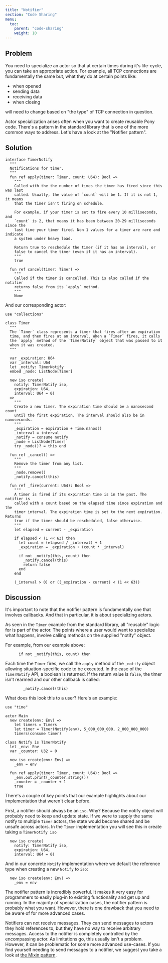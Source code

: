 ```yaml
---
title: "Notifier"
section: "Code Sharing"
menu:
  toc:
    parent: "code-sharing"
    weight: 10
---
```

## Problem

You need to specialize an actor so that at certain times during it's life-cycle, you can take an appropriate action. For example, all TCP connections are fundamentally the same but, what they do at certain points like:

- when opened
- sending data
- receiving data
- when closing

will need to change based on "the type" of TCP connection in question.

Actor specialization arises often when you want to create reusable Pony code. There's a pattern in the standard library that is one of the more common ways to address. Let's have a look at the "Notifier pattern".

## Solution

```pony
interface TimerNotify
  """
  Notifications for timer.
  """
  fun ref apply(timer: Timer, count: U64): Bool =>
    """
    Called with the the number of times the timer has fired since this was last
    called. Usually, the value of `count` will be 1. If it is not 1, it means
    that the timer isn't firing on schedule.

    For example, if your timer is set to fire every 10 milliseconds, and
    `count` is 2, that means it has been between 20-29 milliseconds since the
    last time your timer fired. Non 1 values for a timer are rare and indicate
    a system under heavy load.

    Return true to reschedule the timer (if it has an interval), or
    false to cancel the timer (even if it has an interval).
    """
    true

  fun ref cancel(timer: Timer) =>
    """
    Called if the timer is cancelled. This is also called if the notifier
    returns false from its `apply` method.
    """
    None
```

And our corresponding actor:

```pony
use "collections"

class Timer
  """
  The `Timer` class represents a timer that fires after an expiration
  time, and then fires at an interval. When a `Timer` fires, it calls
  the `apply` method of the `TimerNotify` object that was passed to it
  when it was created.
  """

  var _expiration: U64
  var _interval: U64
  let _notify: TimerNotify
  embed _node: ListNode[Timer]

  new iso create(
    notify: TimerNotify iso,
    expiration: U64,
    interval: U64 = 0)
  =>
    """
    Create a new timer. The expiration time should be a nanosecond count
    until the first expiration. The interval should also be in nanoseconds.
    """
    _expiration = expiration + Time.nanos()
    _interval = interval
    _notify = consume notify
    _node = ListNode[Timer]
    try _node()? = this end

  fun ref _cancel() =>
    """
    Remove the timer from any list.
    """
    _node.remove()
    _notify.cancel(this)

  fun ref _fire(current: U64): Bool =>
    """
    A timer is fired if its expiration time is in the past. The notifier is
    called with a count based on the elapsed time since expiration and the
    timer interval. The expiration time is set to the next expiration. Returns
    true if the timer should be rescheduled, false otherwise.
    """
    let elapsed = current - _expiration

    if elapsed < (1 << 63) then
      let count = (elapsed / _interval) + 1
      _expiration = _expiration + (count * _interval)

      if not _notify(this, count) then
        _notify.cancel(this)
        return false
      end
    end

    (_interval > 0) or ((_expiration - current) < (1 << 63))
```

## Discussion

It's important to note that the notifier pattern is fundamentally one that involves callbacks. And that in particular, it is about specializing actors.

As seen in the `Timer` example from the standard library, all "reusable" logic for is part of the actor. The points where a user would want to specialize what happens, involve calling methods on the supplied "notify" object.

For example, from our example above:

```pony
      if not _notify(this, count) then
```

Each time the `Timer` fires, we call the `apply` method of the `_notify` object allowing situation-specific code to be executed. In the case of the `TimerNotify` API, a boolean is returned. If the return value is `false`, the timer isn't rearmed and our other callback is called:

```pony
        _notify.cancel(this)
```

What does this look this to a user? Here's an example:

```pony
use "time"

actor Main
  new create(env: Env) =>
    let timers = Timers
    let timer = Timer(Notify(env), 5_000_000_000, 2_000_000_000)
    timers(consume timer)

class Notify is TimerNotify
  let _env: Env
  var _counter: U32 = 0

  new iso create(env: Env) =>
    _env = env

  fun ref apply(timer: Timer, count: U64): Bool =>
    _env.out.print(_counter.string())
    _counter = _counter + 1
    true
```

There's a couple of key points that our example highlights about our implementation that weren't clear before.

First, a notifier should always be an `iso`. Why? Because the notify object will probably need to keep and update state. If we were to supply the same notify to multiple `Timer` actors, the state would become shared and be unsafe across actors. In the `Timer` implementation you will see this in create taking a `TimerNotify iso`

```pony
  new iso create(
    notify: TimerNotify iso,
    expiration: U64,
    interval: U64 = 0)
```

And in our concrete `Notify` implementation where we default the reference type when creating a new `Notify` to `iso`:

```pony
  new iso create(env: Env) =>
    _env = env
```

The notifier pattern is incredibly powerful. It makes it very easy for programmers to easily plug-in to existing functionality and get up and running. In the majority of specialization cases, the notifier pattern is probably what you want. However, there is one drawback that you need to be aware of for more advanced cases.

Notifiers can not receive messages. They can send messages to actors they hold references to, but they have no way to receive arbitrary messages. Access to the notifier is completely controlled by the encompassing actor. As limitations go, this usually isn't a problem. However, it can be problematic for some more advanced use-cases. If you find yourself needing to send messages to a notifier, we suggest you take a look at [the Mixin pattern](/code-sharing/mixin.html).
